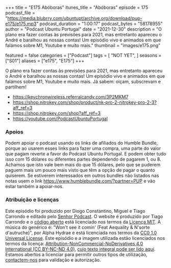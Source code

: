 +++
title = "E175 Abóboras"
itunes_title = "Abóboras"
episode = 175
podcast_file = "https://media.blubrry.com/ubuntupt/archive.org/download/pup-e175/e175.mp3"
podcast_duration = "1:00:17"
podcast_bytes = "58178955"
author = "Podcast Ubuntu Portugal"
date = "2021-12-30"
description = "O plano era fazer contas às previsões para 2021, mas entretanto apareceu o André e baralhou as nossas contas! Um episódio vivo e animados em que falámos sobre M1, Youtube e muito mais."
thumbnail = "images/e175.png"

featured = false
categories = ["Podcast"]
tags = [
  "NOT YET",
]
seasons = ["S01"]
aliases = ["e175", "E175"]
+++

O plano era fazer contas às previsões para 2021, mas entretanto apareceu o André e baralhou as nossas contas! Um episódio vivo e animados em que falámos sobre M1, Youtube e muito mais.
Já sabem: oiçam, subscrevam e partilhem!

* https://keychronwireless.referralcandy.com/3P2MKM7
* https://shop.nitrokey.com/shop/product/nk-pro-2-nitrokey-pro-2-3?aff_ref=3
* https://shop.nitrokey.com/shop?aff_ref=3
* https://youtube.com/PodcastUbuntuPortugal


### Apoios
Podem apoiar o podcast usando os links de afiliados do Humble Bundle, porque ao usarem esses links para fazer uma compra, uma parte do valor que pagam reverte a favor do Podcast Ubuntu Portugal.
E podem obter tudo isso com 15 dólares ou diferentes partes dependendo de pagarem 1, ou 8.
Achamos que isto vale bem mais do que 15 dólares, pelo que se puderem paguem mais um pouco mais visto que têm a opção de pagar o quanto quiserem.
Se estiverem interessados em outros bundles não listados nas notas usem o link https://www.humblebundle.com/?partner=PUP e vão estar também a apoiar-nos.

### Atribuição e licenças
Este episódio foi produzido por Diogo Constantino, Miguel e Tiago Carrondo e editado pelo [Senhor Podcast](https://senhorpodcast.pt/).
O website é produzido por Tiago Carrondo e o [código aberto](https://gitlab.com/podcastubuntuportugal/website) está licenciado nos termos da [Licença MIT](https://gitlab.com/podcastubuntuportugal/website/main/LICENSE).
A música do genérico é: "Won't see it comin' (Feat Aequality & N'sorte d'autruche)", por Alpha Hydrae e está licenciada nos termos da [CC0 1.0 Universal License](https://creativecommons.org/publicdomain/zero/1.0/).
Este episódio e a imagem utilizada estão licenciados nos termos da licença: [Attribution-NonCommercial-NoDerivatives 4.0 International (CC BY-NC-ND 4.0)](https://creativecommons.org/licenses/by-nc-nd/4.0/), [cujo texto integral pode ser lido aqui](https://creativecommons.org/licenses/by-nc-nd/4.0/legalcode). Estamos abertos a licenciar para permitir outros tipos de utilização, [contactem-nos](https://podcastubuntuportugal.org/contactos) para validação e autorização.

